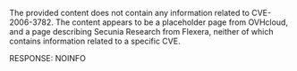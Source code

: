 The provided content does not contain any information related to CVE-2006-3782. The content appears to be a placeholder page from OVHcloud, and a page describing Secunia Research from Flexera, neither of which contains information related to a specific CVE.

RESPONSE: NOINFO